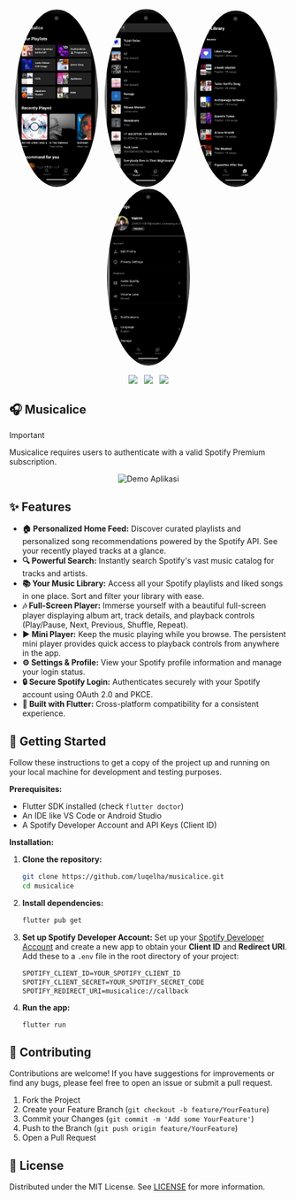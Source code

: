 <p align="center">
  <img src="https://raw.githubusercontent.com/luqelha/musicalice/main/images/musicalice.png" 
       alt="My Photo" 
       width="150" 
       style="border-radius:50%;"/>
       &nbsp;
  <img src="https://raw.githubusercontent.com/luqelha/musicalice/main/images/searchpage.png" 
       alt="My Photo" 
       width="150" 
       style="border-radius:50%;"/>
       &nbsp;
  <img src="https://raw.githubusercontent.com/luqelha/musicalice/main/images/librarypage.png" 
       alt="My Photo" 
       width="150" 
       style="border-radius:50%;"/>
       &nbsp;
  <img src="https://raw.githubusercontent.com/luqelha/musicalice/main/images/settingspage.png" 
       alt="My Photo" 
       width="150" 
       style="border-radius:50%;"/>
</p>

<p align="center">
  <a href="https://www.spotify.com/" style="text-decoration:none;"><img src="https://img.shields.io/badge/Spotify-1ED760?style=for-the-badge&logo=spotify&logoColor=white"/></a>
  &nbsp;
  <a href="https://flutter.dev/" style="text-decoration:none;"><img src="https://img.shields.io/badge/Flutter-02569B?style=for-the-badge&logo=flutter&logoColor=white"/></a>
  &nbsp;
  <a href="https://dart.dev/" style="text-decoration:none;"><img src="https://img.shields.io/badge/Dart-0175C2?style=for-the-badge&logo=dart&logoColor=white"/></a>
</p>

## 🎧 Musicalice

> [!IMPORTANT]
> Musicalice requires users to authenticate with a valid Spotify Premium subscription.

<p align="center">
  <img src="https://raw.githubusercontent.com/luqelha/musicalice/main/images/demo.gif" alt="Demo Aplikasi" width="200"/>
</p>

## ✨ Features

- **🏠 Personalized Home Feed:** Discover curated playlists and personalized song recommendations powered by the Spotify API. See your recently played tracks at a glance.
- **🔍 Powerful Search:** Instantly search Spotify's vast music catalog for tracks and artists.
- **📚 Your Music Library:** Access all your Spotify playlists and liked songs in one place. Sort and filter your library with ease.
- **🎶 Full-Screen Player:** Immerse yourself with a beautiful full-screen player displaying album art, track details, and playback controls (Play/Pause, Next, Previous, Shuffle, Repeat).
- **▶️ Mini Player:** Keep the music playing while you browse. The persistent mini player provides quick access to playback controls from anywhere in the app.
- **⚙️ Settings & Profile:** View your Spotify profile information and manage your login status.
- **🔒 Secure Spotify Login:** Authenticates securely with your Spotify account using OAuth 2.0 and PKCE.
- **📱 Built with Flutter:** Cross-platform compatibility for a consistent experience.

## 🚀 Getting Started

Follow these instructions to get a copy of the project up and running on your local machine for development and testing purposes.

**Prerequisites:**

- Flutter SDK installed (check `flutter doctor`)
- An IDE like VS Code or Android Studio
- A Spotify Developer Account and API Keys (Client ID)

**Installation:**

1.  **Clone the repository:**
    ```bash
    git clone https://github.com/luqelha/musicalice.git
    cd musicalice
    ```
2.  **Install dependencies:**
    ```bash
    flutter pub get
    ```
3.  **Set up Spotify Developer Account:**
    Set up your [Spotify Developer Account](https://developer.spotify.com/dashboard) and create a new app to obtain your **Client ID** and **Redirect URI**.  
    Add these to a `.env` file in the root directory of your project:

    ```env
    SPOTIFY_CLIENT_ID=YOUR_SPOTIFY_CLIENT_ID
    SPOTIFY_CLIENT_SECRET=YOUR_SPOTIFY_SECRET_CODE
    SPOTIFY_REDIRECT_URI=musicalice://callback
    ```

4.  **Run the app:**
    ```bash
    flutter run
    ```

## 🤝 Contributing

Contributions are welcome! If you have suggestions for improvements or find any bugs, please feel free to open an issue or submit a pull request.

1.  Fork the Project
2.  Create your Feature Branch (`git checkout -b feature/YourFeature`)
3.  Commit your Changes (`git commit -m 'Add some YourFeature'`)
4.  Push to the Branch (`git push origin feature/YourFeature`)
5.  Open a Pull Request

## 📜 License

Distributed under the MIT License. See [LICENSE](https://github.com/luqelha/musicalice/tree/main?tab=MIT-1-ov-file) for more information.
